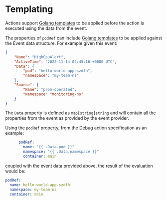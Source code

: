 # Templating

Actions support [Golang templates](https://pkg.go.dev/text/template) to be applied
before the action is executed using the data from the event.

The properties of `podRef` can include [Golang templates](https://pkg.go.dev/text/template)
to be applied against the Event data structure. For example given this event:

```json
{
    "Name": "HighCpuAlert",
    "ActiveTime": "2022-11-14 02:45:16 +0000 UTC",
    "Data": {
        "pod": "hello-world-app-szdfh",
        "namespace": "my-team-ns"
    },
    "Source": {
        "Name": "prom-operated",
        "Namespace" "monitoring-ns"
    }
}
```
The `Data` property is defined as `map[string]string` and will contain all the properties
from the event as provided by the event provider.

Using the `podRef` property, from the [Debug](debug.md) action specification
as an example:

```yaml
      podRef: 
        name: "{{ .Data.pod }}"
        namespace: "{{ .Data.namespace }}"
        container: main
```

coupled with the event data provided above, the result of the evaluation would be:

```yaml
podRef: 
  name: hello-world-app-szdfh
  namespace: my-team-ns
  container: main
```
